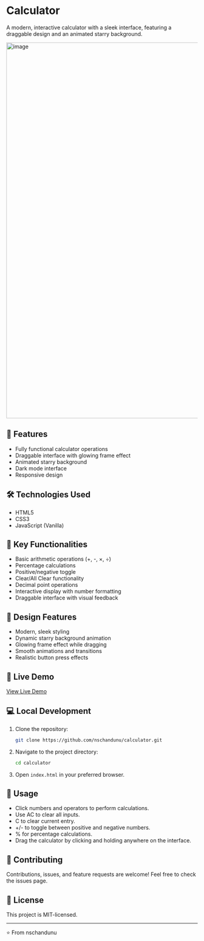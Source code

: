 # Calculator
A modern, interactive calculator with a sleek interface, featuring a draggable design and an animated starry background.

<img width="988" alt="image" src="https://github.com/user-attachments/assets/f3c07e98-ec83-4ee9-b9d7-d32dd0ff259d">


## 🌟 Features
- Fully functional calculator operations
- Draggable interface with glowing frame effect
- Animated starry background
- Dark mode interface
- Responsive design

## 🛠️ Technologies Used
- HTML5
- CSS3
- JavaScript (Vanilla)

## 🎯 Key Functionalities
- Basic arithmetic operations (+, -, ×, ÷)
- Percentage calculations
- Positive/negative toggle
- Clear/All Clear functionality
- Decimal point operations
- Interactive display with number formatting
- Draggable interface with visual feedback

## 🎨 Design Features
- Modern, sleek styling
- Dynamic starry background animation
- Glowing frame effect while dragging
- Smooth animations and transitions
- Realistic button press effects

## 🚀 Live Demo
[View Live Demo](https://nsc-calculator.netlify.app)

## 💻 Local Development
1. Clone the repository:
    ```bash
    git clone https://github.com/nschandunu/calculator.git
    ```
2. Navigate to the project directory:
    ```bash
    cd calculator
    ```
3. Open `index.html` in your preferred browser.

## 📝 Usage
- Click numbers and operators to perform calculations.
- Use AC to clear all inputs.
- C to clear current entry.
- +/- to toggle between positive and negative numbers.
- % for percentage calculations.
- Drag the calculator by clicking and holding anywhere on the interface.

## 🤝 Contributing
Contributions, issues, and feature requests are welcome! Feel free to check the issues page.

## 📜 License
This project is MIT-licensed.

---

⭐️ From nschandunu
